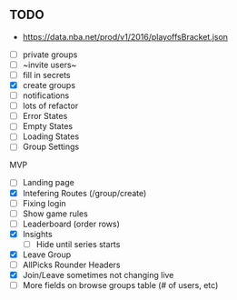 ## TODO
- https://data.nba.net/prod/v1/2016/playoffsBracket.json
- [ ] private groups
- [ ] ~invite users~
- [ ] fill in secrets
- [X] create groups
- [ ] notifications
- [ ] lots of refactor
- [ ] Error States
- [ ] Empty States
- [ ] Loading States
- [ ] Group Settings

MVP
- [ ] Landing page
- [X] Intefering Routes (/group/create)
- [ ] Fixing login
- [ ] Show game rules
- [ ] Leaderboard (order rows)
- [X] Insights
  - [ ] Hide until series starts
- [X] Leave Group
- [ ] AllPicks Rounder Headers
- [X] Join/Leave sometimes not changing live
- [ ] More fields on browse groups table (# of users, etc)